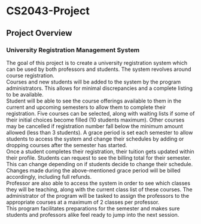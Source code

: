 # CS2043-Project

## Project Overview

### University Registration Management System 
The goal of this project is to create a university registration system which can be used by both professors and students. The system revolves around course registration.
<br>
Courses and new students will be added to the system by the program administrators. This allows for minimal discrepancies and a complete listing to be available.
<br>
Student will be able to see the course offerings available to them in the current and upcoming semesters to allow them to complete their registration. Five courses can be selected, along with waiting lists if some of their initial choices become filled (10  students maximum). Other courses may be cancelled if registration number fall below the minimum amount allowed (less than 3 students). A grace period is set each semester to allow students to access the system and change their schedules by adding or dropping courses after the semester has started.
<br>
Once a student completes their registration, their tuition gets updated within their profile. Students can request to see the billing total for their semester. This can change depending on if students decide to change their schedule. Changes made during the above-mentioned grace period will be billed accordingly, including full refunds.
<br>
Professor are also able to access the system in order to see which classes they will be teaching, along with the current class list of these courses. The administrator of the program will be tasked to assign the professors to the appropriate courses at a maximum of 2 classes per professor.
<br>
This program facilitates preparations for the semester and makes sure students and professors alike feel ready to jump into the next session.
 
